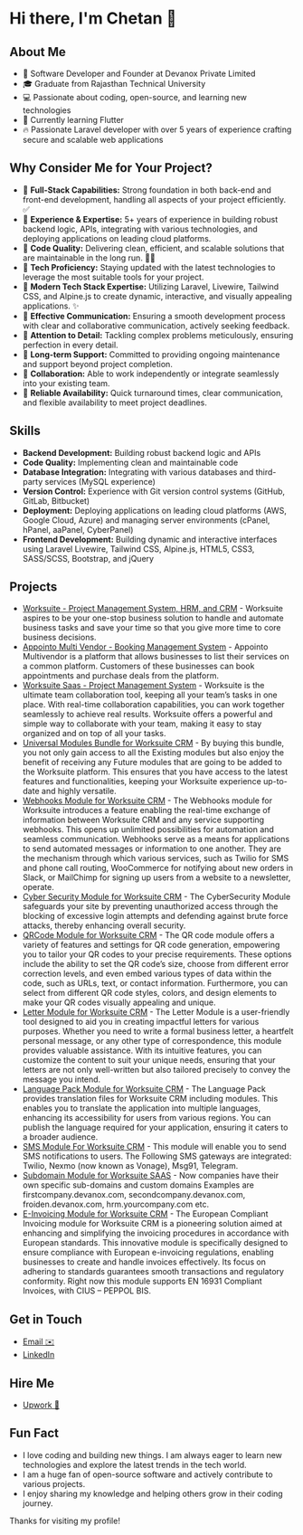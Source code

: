 # Hi there, I'm Chetan 👋

## About Me

- 💼 Software Developer and Founder at Devanox Private Limited
- 🎓 Graduate from Rajasthan Technical University
- 💻 Passionate about coding, open-source, and learning new technologies
- 🌱 Currently learning Flutter
- 🔥 Passionate Laravel developer with over 5 years of experience crafting secure and scalable web applications

## Why Consider Me for Your Project?

- 🔹 **Full-Stack Capabilities:** Strong foundation in both back-end and front-end development, handling all aspects of your project efficiently. ✅
- 🔸 **Experience & Expertise:** 5+ years of experience in building robust backend logic, APIs, integrating with various technologies, and deploying applications on leading cloud platforms.
- 🔹 **Code Quality:** Delivering clean, efficient, and scalable solutions that are maintainable in the long run. 🏃🏻
- 🔸 **Tech Proficiency:** Staying updated with the latest technologies to leverage the most suitable tools for your project.
- 🔹 **Modern Tech Stack Expertise:** Utilizing Laravel, Livewire, Tailwind CSS, and Alpine.js to create dynamic, interactive, and visually appealing applications. ✨
- 🔸 **Effective Communication:** Ensuring a smooth development process with clear and collaborative communication, actively seeking feedback.
- 🔹 **Attention to Detail:** Tackling complex problems meticulously, ensuring perfection in every detail.
- 🔸 **Long-term Support:** Committed to providing ongoing maintenance and support beyond project completion.
- 🔹 **Collaboration:** Able to work independently or integrate seamlessly into your existing team.
- 🔸 **Reliable Availability:** Quick turnaround times, clear communication, and flexible availability to meet project deadlines.

## Skills

- **Backend Development:** Building robust backend logic and APIs
- **Code Quality:** Implementing clean and maintainable code
- **Database Integration:** Integrating with various databases and third-party services (MySQL experience)
- **Version Control:** Experience with Git version control systems (GitHub, GitLab, Bitbucket)
- **Deployment:** Deploying applications on leading cloud platforms (AWS, Google Cloud, Azure) and managing server environments (cPanel, hPanel, aaPanel, CyberPanel)
- **Frontend Development:** Building dynamic and interactive interfaces using Laravel Livewire, Tailwind CSS, Alpine.js, HTML5, CSS3, SASS/SCSS, Bootstrap, and jQuery

## Projects

- [Worksuite - Project Management System, HRM, and CRM](https://1.envato.market/worksuite-project) - Worksuite aspires to be your one-stop business solution to handle and automate business tasks and save your time so that you give more time to core business decisions.
- [Appointo Multi Vendor - Booking Management System](https://1.envato.market/zxag26) - Appointo Multivendor is a platform that allows businesses to list their services on a common platform. Customers of these businesses can book appointments and purchase deals from the platform.
- [Worksuite Saas - Project Management System](https://1.envato.market/OeRBbn) - Worksuite is the ultimate team collaboration tool, keeping all your team’s tasks in one place. With real-time collaboration capabilities, you can work together seamlessly to achieve real results. Worksuite offers a powerful and simple way to collaborate with your team, making it easy to stay organized and on top of all your tasks.
- [Universal Modules Bundle for Worksuite CRM](https://1.envato.market/WyDXdA) - By buying this bundle, you not only gain access to all the Existing modules but also enjoy the benefit of receiving any Future modules that are going to be added to the Worksuite platform. This ensures that you have access to the latest features and functionalities, keeping your Worksuite experience up-to-date and highly versatile.
- [Webhooks Module for Worksuite CRM](https://1.envato.market/bO3bNv) - The Webhooks module for Worksuite introduces a feature enabling the real-time exchange of information between Worksuite CRM and any service supporting webhooks. This opens up unlimited possibilities for automation and seamless communication. Webhooks serve as a means for applications to send automated messages or information to one another. They are the mechanism through which various services, such as Twilio for SMS and phone call routing, WooCommerce for notifying about new orders in Slack, or MailChimp for signing up users from a website to a newsletter, operate.
- [Cyber Security Module for Worksuite CRM](https://1.envato.market/vPnzjv) - The CyberSecurity Module safeguards your site by preventing unauthorized access through the blocking of excessive login attempts and defending against brute force attacks, thereby enhancing overall security.
- [QRCode Module for Worksuite CRM](https://1.envato.market/MAXnBq) - The QR code module offers a variety of features and settings for QR code generation, empowering you to tailor your QR codes to your precise requirements. These options include the ability to set the QR code’s size, choose from different error correction levels, and even embed various types of data within the code, such as URLs, text, or contact information. Furthermore, you can select from different QR code styles, colors, and design elements to make your QR codes visually appealing and unique.
- [Letter Module for Worksuite CRM](https://1.envato.market/QjOPno) - The Letter Module is a user-friendly tool designed to aid you in creating impactful letters for various purposes. Whether you need to write a formal business letter, a heartfelt personal message, or any other type of correspondence, this module provides valuable assistance. With its intuitive features, you can customize the content to suit your unique needs, ensuring that your letters are not only well-written but also tailored precisely to convey the message you intend.
- [Language Pack Module for Worksuite CRM](https://1.envato.market/195eR9) - The Language Pack provides translation files for Worksuite CRM including modules. This enables you to translate the application into multiple languages, enhancing its accessibility for users from various regions. You can publish the language required for your application, ensuring it caters to a broader audience.
- [SMS Module For Worksuite CRM]() - This module will enable you to send SMS notifications to users. The Following SMS gateways are integrated: Twilio, Nexmo (now known as Vonage), Msg91, Telegram.
- [Subdomain Module for Worksuite SAAS](https://1.envato.market/nX1koA) - Now companies have their own specific sub-domains and custom domains Examples are firstcompany.devanox.com, secondcompany.devanox.com, froiden.devanox.com, hrm.yourcompany.com etc.
- [E-Invoicing Module for Worksuite CRM](https://1.envato.market/YRgDNj) - The European Compliant Invoicing module for Worksuite CRM is a pioneering solution aimed at enhancing and simplifying the invoicing procedures in accordance with European standards. This innovative module is specifically designed to ensure compliance with European e-invoicing regulations, enabling businesses to create and handle invoices effectively. Its focus on adhering to standards guarantees smooth transactions and regulatory conformity. Right now this module supports EN 16931 Compliant Invoices, with CIUS – PEPPOL BIS.

## Get in Touch

- [Email ✉️](mailto:contact@mrchetan.com)
- [LinkedIn](https://www.linkedin.com/in/mr-chetan/)

## Hire Me

- [Upwork 💼](https://www.upwork.com/freelancers/~01db960e1d4c8b8935?mp_source=share)

## Fun Fact

- I love coding and building new things. I am always eager to learn new technologies and explore the latest trends in the tech world.
- I am a huge fan of open-source software and actively contribute to various projects.
- I enjoy sharing my knowledge and helping others grow in their coding journey.

Thanks for visiting my profile!